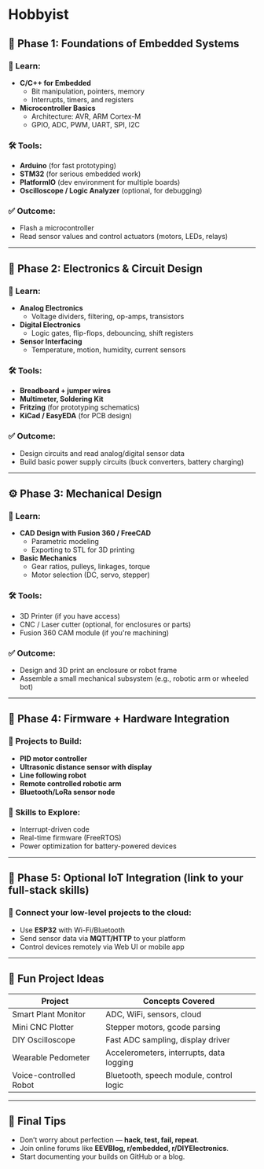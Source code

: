 # Hobbyist

## 🧠 Phase 1: Foundations of Embedded Systems

### 🔹 Learn:
- **C/C++ for Embedded**
  - Bit manipulation, pointers, memory
  - Interrupts, timers, and registers
- **Microcontroller Basics**
  - Architecture: AVR, ARM Cortex-M
  - GPIO, ADC, PWM, UART, SPI, I2C

### 🛠 Tools:
- **Arduino** (for fast prototyping)
- **STM32** (for serious embedded work)
- **PlatformIO** (dev environment for multiple boards)
- **Oscilloscope / Logic Analyzer** (optional, for debugging)

### ✅ Outcome:
- Flash a microcontroller
- Read sensor values and control actuators (motors, LEDs, relays)

---

## 🔋 Phase 2: Electronics & Circuit Design

### 🔹 Learn:
- **Analog Electronics**
  - Voltage dividers, filtering, op-amps, transistors
- **Digital Electronics**
  - Logic gates, flip-flops, debouncing, shift registers
- **Sensor Interfacing**
  - Temperature, motion, humidity, current sensors

### 🛠 Tools:
- **Breadboard + jumper wires**
- **Multimeter, Soldering Kit**
- **Fritzing** (for prototyping schematics)
- **KiCad / EasyEDA** (for PCB design)

### ✅ Outcome:
- Design circuits and read analog/digital sensor data
- Build basic power supply circuits (buck converters, battery charging)

---

## ⚙️ Phase 3: Mechanical Design

### 🔹 Learn:
- **CAD Design with Fusion 360 / FreeCAD**
  - Parametric modeling
  - Exporting to STL for 3D printing
- **Basic Mechanics**
  - Gear ratios, pulleys, linkages, torque
  - Motor selection (DC, servo, stepper)

### 🛠 Tools:
- 3D Printer (if you have access)
- CNC / Laser cutter (optional, for enclosures or parts)
- Fusion 360 CAM module (if you're machining)

### ✅ Outcome:
- Design and 3D print an enclosure or robot frame
- Assemble a small mechanical subsystem (e.g., robotic arm or wheeled bot)

---

## 🔌 Phase 4: Firmware + Hardware Integration

### 🔹 Projects to Build:
- **PID motor controller**
- **Ultrasonic distance sensor with display**
- **Line following robot**
- **Remote controlled robotic arm**
- **Bluetooth/LoRa sensor node**

### 🔹 Skills to Explore:
- Interrupt-driven code
- Real-time firmware (FreeRTOS)
- Power optimization for battery-powered devices

---

## 📶 Phase 5: Optional IoT Integration (link to your full-stack skills)

### 🔹 Connect your low-level projects to the cloud:
- Use **ESP32** with Wi-Fi/Bluetooth
- Send sensor data via **MQTT/HTTP** to your platform
- Control devices remotely via Web UI or mobile app

---

## 🧪 Fun Project Ideas

| Project | Concepts Covered |
|--------|------------------|
| Smart Plant Monitor | ADC, WiFi, sensors, cloud |
| Mini CNC Plotter | Stepper motors, gcode parsing |
| DIY Oscilloscope | Fast ADC sampling, display driver |
| Wearable Pedometer | Accelerometers, interrupts, data logging |
| Voice-controlled Robot | Bluetooth, speech module, control logic |

---

## 🎯 Final Tips

- Don’t worry about perfection — **hack, test, fail, repeat**.
- Join online forums like **EEVBlog, r/embedded, r/DIYElectronics**.
- Start documenting your builds on GitHub or a blog.